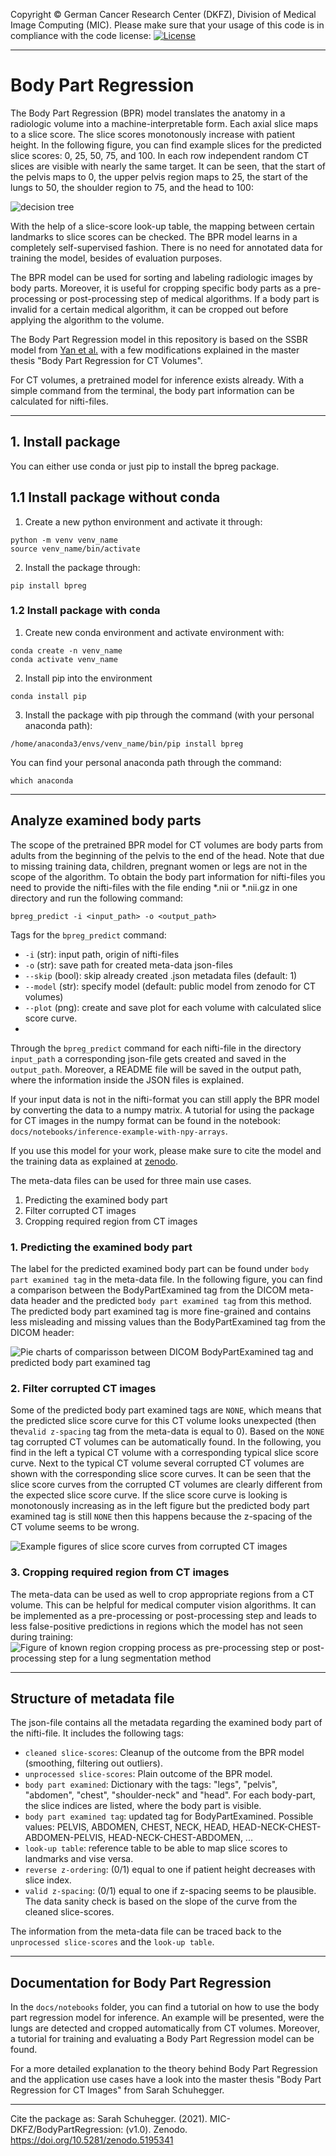 Copyright © German Cancer Research Center (DKFZ), Division of Medical Image Computing (MIC). Please make sure that your usage of this code is in compliance with the code license:
[![License](https://img.shields.io/badge/License-Apache%202.0-blue.svg)](https://github.com/MIC-DKFZ/basic_unet_example/blob/master/LICENSE)

--------------------------------------------------------------


# Body Part Regression 

The Body Part Regression (BPR) model translates the anatomy in a radiologic volume into a machine-interpretable form. 
Each axial slice maps to a slice score. The slice scores monotonously increase with patient height. In the following figure, you can find example slices for the predicted slice scores: 0, 25, 50, 75, and 100. In each row independent random CT slices are visible with nearly the same target. It can be seen, that the start of the pelvis maps to 0, the upper pelvis region maps to 25, the start of the lungs to 50, the shoulder region to 75, and the head to 100: 

![decision tree](docs/images/model-evaluation-nearby-scores.jpg)

With the help of a slice-score look-up table, the mapping between certain landmarks to slice scores can be checked. 
The BPR model learns in a completely self-supervised fashion. There is no need for annotated data for training the model, besides of evaluation purposes. 

The BPR model can be used for sorting and labeling radiologic images by body parts. Moreover, it is useful for cropping specific body parts as a pre-processing or post-processing step of medical algorithms. If a body part is invalid for a certain medical algorithm, it can be cropped out before applying the algorithm to the volume. 

The Body Part Regression model in this repository is based on the SSBR model from [Yan et al.](https://arxiv.org/pdf/1707.03891.pdf) 
with a few modifications explained in the master thesis "Body Part Regression for CT Volumes". 

For CT volumes, a pretrained model for inference exists already. 
With a simple command from the terminal, the body part information can be calculated for nifti-files.  


--------------------------------------------------------------
## 1. Install package
You can either use conda or just pip to install the bpreg package. 

## 1.1 Install package without conda

1. Create a new python environment and activate it through: 
```
python -m venv venv_name
source venv_name/bin/activate
```

2. Install the package through: 
```
pip install bpreg
```

### 1.2 Install package with conda

1. Create new conda environment and activate environment with: 
```
conda create -n venv_name
conda activate venv_name
```
2. Install pip into the environment
```
conda install pip
```
3. Install the package with pip through the command (with your personal anaconda path): 
```
/home/anaconda3/envs/venv_name/bin/pip install bpreg
```
You can find your personal anaconda path through the command: 
```
which anaconda
```


--------------------------------------------------------------

## Analyze examined body parts
The scope of the pretrained BPR model for CT volumes are body parts from adults from the beginning of the pelvis to the end of the head. Note that due to missing training data, children, pregnant women or legs are not in the scope of the algorithm.
To obtain the body part information for nifti-files you need to provide the nifti-files with the file ending *.nii or *.nii.gz in one directory and run the following command: 
```
bpreg_predict -i <input_path> -o <output_path>
``` 
Tags for the `bpreg_predict` command: 
- `-i` (str): input path, origin of nifti-files
- `-o` (str): save path for created meta-data json-files
- `--skip` (bool): skip already created .json metadata files (default: 1)
- `--model` (str): specify model (default: public model from zenodo for CT volumes)
- `--plot` (png): create and save plot for each volume with calculated slice score curve. 
- 
Through the `bpreg_predict` command for each nifti-file in the directory `input_path` a corresponding json-file 
gets created and saved in the `output_path`. Moreover, a README file will be saved in the output path, where the information inside the JSON files is explained. 

If your input data is not in the nifti-format you can still apply the BPR model by converting the data to a numpy matrix. 
A tutorial for using the package for CT images in the numpy format can be found in the notebook: `docs/notebooks/inference-example-with-npy-arrays`.

If you use this model for your work, please make sure to cite the model and the training data as explained at 
[zenodo](https://zenodo.org/record/5113483#.YPaBkNaxWEA). 

The meta-data files can be used for three main use cases. 
1. Predicting the examined body part
2. Filter corrupted CT images
3. Cropping required region from  CT images 


### 1. Predicting the examined body part
The label for the predicted examined body part can be found under `body part examined tag` in the meta-data file. 
In the following figure, you can find a comparison between the BodyPartExamined tag from the DICOM meta-data header and the predicted `body part examined tag` from this method.
The predicted body part examined tag is more fine-grained and contains less misleading and missing values than the BodyPartExamined tag from the DICOM header: 

![Pie charts of comparisson between DICOM BodyPartExamined tag and predicted body part examined tag](docs/images/bpe-pie-charts.jpg)


### 2. Filter corrupted CT images 
Some of the predicted body part examined tags are `NONE`, which means that the predicted slice score curve for this CT volume looks unexpected (then the`valid z-spacing` tag from the meta-data is equal to 0). Based on the `NONE` tag corrupted CT volumes can be automatically found. In the following, you find in the left a typical CT volume with a corresponding typical slice score curve. Next to the typical CT volume several corrupted CT volumes are shown with the corresponding slice score curves. It can be seen that the slice score curves from the corrupted CT volumes are clearly different from the expected slice score curve. If the slice score curve is looking is monotonously increasing as in the left figure but the predicted body part examined tag is still `NONE` then this happens because the z-spacing of the CT volume seems to be wrong. 

![Example figures of slice score curves from corrupted CT images](docs/images/corrupted-slice-scores.jpg)


### 3. Cropping required region from CT images
The meta-data can be used as well to crop appropriate regions from a CT volume. 
This can be helpful for medical computer vision algorithms. It can be implemented as a pre-processing or post-processing step and leads to less false-positive predictions in regions which the model has not seen during training: 
![Figure of known region cropping process as pre-processing step or post-processing step for a lung segmentation method](docs/images/known-region-cropping.jpg)





--------------------------------------------------------------

## Structure of metadata file
The json-file contains all the metadata regarding the examined body part of the nifti-file. It includes the following  tags: 
- `cleaned slice-scores`: Cleanup of the outcome from the BPR model (smoothing, filtering out outliers). 
- `unprocessed slice-scores`: Plain outcome of the BPR model. 
- `body part examined`: Dictionary with the tags: "legs", "pelvis", "abdomen", "chest", "shoulder-neck" and "head". For each body-part, the slice indices are listed, where the body part is visible. 
- `body part examined tag`: updated tag for BodyPartExamined. Possible values: PELVIS, ABDOMEN, CHEST, NECK, HEAD, HEAD-NECK-CHEST-ABDOMEN-PELVIS, HEAD-NECK-CHEST-ABDOMEN, ... 
- `look-up table`: reference table to be able to map slice scores to landmarks and vise versa. 
- `reverse z-ordering`: (0/1) equal to one if patient height decreases with slice index. 
- `valid z-spacing`: (0/1) equal to one if z-spacing seems to be plausible. The data sanity check is based on the slope of the curve from the cleaned slice-scores.

The information from the meta-data file can be traced back to the `unprocessed slice-scores` and the `look-up table`. 


--------------------------------------------------------------

## Documentation for Body Part Regression 

In the `docs/notebooks` folder, you can find a tutorial on how to use the body part regression model for inference. An example will be presented, were the lungs are detected and cropped automatically from CT volumes. Moreover, a tutorial for training and evaluating a Body Part Regression model can be found. 

For a more detailed explanation to the theory behind Body Part Regression and the application use cases have a look into the master thesis "Body Part Regression for CT Images" from Sarah Schuhegger. 

---------------------------------------------------------------
Cite the package as: 
Sarah Schuhegger. (2021). MIC-DKFZ/BodyPartRegression: (v1.0). Zenodo. https://doi.org/10.5281/zenodo.5195341

